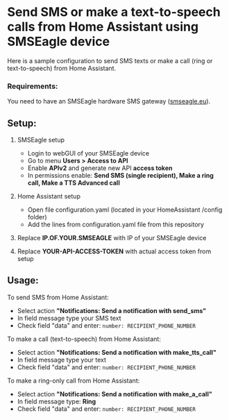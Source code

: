 <h1>Send SMS or make a text-to-speech calls from Home Assistant using SMSEagle device</h1>

Here is a sample configuration to send SMS texts or make a call (ring or text-to-speech) from Home Assistant.

<h3>Requirements:</h2>

You need to have an SMSEagle hardware SMS gateway ([smseagle.eu](smseagle.eu)).

<h2>Setup:</h2>

1. SMSEagle setup
   - Login to webGUI of your SMSEagle device
   - Go to menu **Users > Access to API**
   - Enable **APIv2** and generate new API **access token**
   - In permissions enable: **Send SMS (single recipient), Make a ring call, Make a TTS Advanced call**


2. Home Assistant setup
   - Open file configuration.yaml (located in your HomeAssistant /config folder)
   - Add the lines from configuration.yaml file from this repository
   

3. Replace **IP.OF.YOUR.SMSEAGLE** with IP of your SMSEagle device
4. Replace **YOUR-API-ACCESS-TOKEN** with actual access token from setup

<h2>Usage:</h2>

To send SMS from Home Assistant:
- Select action **"Notifications: Send a notification with send_sms"**
- In field message type your SMS text
- Check field "data" and enter: `number: RECIPIENT_PHONE_NUMBER`

To make a call (text-to-speech) from Home Assistant:
- Select action **"Notifications: Send a notification with make_tts_call"**
- In field message type your text
- Check field "data" and enter: `number: RECIPIENT_PHONE_NUMBER`

To make a ring-only call from Home Assistant:
- Select action **"Notifications: Send a notification with make_a_call"**
- In field message type: **Ring** 
- Check field "data" and enter: `number: RECIPIENT_PHONE_NUMBER`
